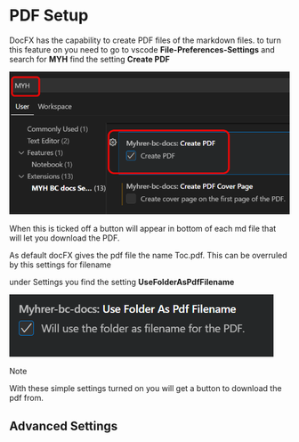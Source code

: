 # PDF Setup

DocFX has the capability to create PDF files of the markdown files.
to turn this feature on you need to go to vscode **File-Preferences-Settings** and search for **MYH**
find the setting **Create PDF**

![Settings Create PDF](../media/settings-create-pdf.png)

When this is ticked off a button will appear in bottom of each md file that will let you download the PDF.

As default docFX gives the pdf file the name Toc.pdf. This can be overruled by this settings for filename

under Settings you find the setting **UseFolderAsPdfFilename**

![Settings folder as filename](../media/settings-use-folder-filename.png)

>[!NOTE] 
>With these simple settings turned on you will get a button to download the pdf from.

## Advanced Settings
